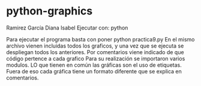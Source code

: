 # python-graphics
Ramirez García Diana Isabel
Ejecutar con:
python

Para ejecutar el programa basta con poner python practica9.py 
En el mismo archivo vienen incluidas todos los graficos, y una vez que se 
ejecuta se despliegan todos los anteriores.
Por comentarios viene indicado de que código pertence a cada grafico
Para su realización se importaron varios modulos.
LO que tienen en común las gráficas son el uso de etiquetas. 
Fuera de eso cada gráfica tiene un formato diferente que se explica en 
comentarios.
